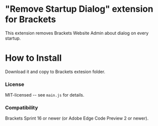 "Remove Startup Dialog" extension for Brackets
========================================
This extension removes Brackets Website Admin about dialog on every startup.


How to Install
==============
Download it and copy to Brackets extesion folder.

### License
MIT-licensed -- see `main.js` for details.

### Compatibility
Brackets Sprint 16 or newer (or Adobe Edge Code Preview 2 or newer).